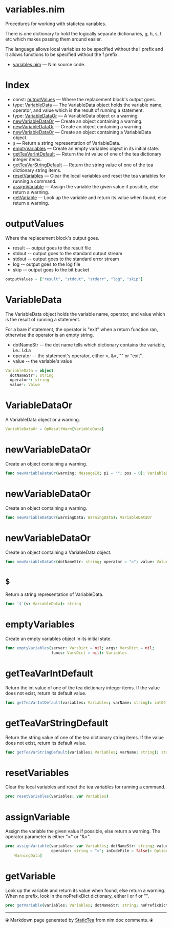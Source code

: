 # variables.nim

Procedures for working with statictea variables.

There is one dictionary to hold the logically separate dictionaries,
g, h, s, t etc which makes passing them around easier.

The language allows local variables to be specified without the l
prefix and it allows functions to be specified without the f prefix.


* [variables.nim](../src/variables.nim) &mdash; Nim source code.
# Index

* const: [outputValues](#outputvalues) &mdash; Where the replacement block's output goes.
* type: [VariableData](#variabledata) &mdash; The VariableData object holds the variable name, operator,
and value which is the result of running a statement.
* type: [VariableDataOr](#variabledataor) &mdash; A VariableData object or a warning.
* [newVariableDataOr](#newvariabledataor) &mdash; Create an object containing a warning.
* [newVariableDataOr](#newvariabledataor-1) &mdash; Create an object containing a warning.
* [newVariableDataOr](#newvariabledataor-2) &mdash; Create an object containing a VariableData object.
* [`$`](#) &mdash; Return a string representation of VariableData.
* [emptyVariables](#emptyvariables) &mdash; Create an empty variables object in its initial state.
* [getTeaVarIntDefault](#getteavarintdefault) &mdash; Return the int value of one of the tea dictionary integer items.
* [getTeaVarStringDefault](#getteavarstringdefault) &mdash; Return the string value of one of the tea dictionary string items.
* [resetVariables](#resetvariables) &mdash; Clear the local variables and reset the tea variables for running a command.
* [assignVariable](#assignvariable) &mdash; Assign the variable the given value if possible, else return a warning.
* [getVariable](#getvariable) &mdash; Look up the variable and return its value when found, else return a warning.

# outputValues

Where the replacement block's output goes.
* result -- output goes to the result file
* stdout -- output goes to the standard output stream
* stdout -- output goes to the standard error stream
* log -- output goes to the log file
* skip -- output goes to the bit bucket

```nim
outputValues = ["result", "stdout", "stderr", "log", "skip"]
```

# VariableData

The VariableData object holds the variable name, operator,
and value which is the result of running a statement.

For a bare if statement, the operator is "exit" when a return
function ran, otherwise the operator is an empty string.

* dotNameStr -- the dot name tells which dictionary contains
the variable, i.e.: l.d.a
* operator -- the statement's operator, either =, &=, "" or "exit".
* value -- the variable's value

```nim
VariableData = object
  dotNameStr*: string
  operator*: string
  value*: Value

```

# VariableDataOr

A VariableData object or a warning.

```nim
VariableDataOr = OpResultWarn[VariableData]
```

# newVariableDataOr

Create an object containing a warning.

```nim
func newVariableDataOr(warning: MessageId; p1 = ""; pos = 0): VariableDataOr
```

# newVariableDataOr

Create an object containing a warning.

```nim
func newVariableDataOr(warningData: WarningData): VariableDataOr
```

# newVariableDataOr

Create an object containing a VariableData object.

```nim
func newVariableDataOr(dotNameStr: string; operator = "="; value: Value): VariableDataOr
```

# `$`

Return a string representation of VariableData.

```nim
func `$`(v: VariableData): string
```

# emptyVariables

Create an empty variables object in its initial state.

```nim
func emptyVariables(server: VarsDict = nil; args: VarsDict = nil;
                    funcs: VarsDict = nil): Variables
```

# getTeaVarIntDefault

Return the int value of one of the tea dictionary integer items. If the value does not exist, return its default value.

```nim
func getTeaVarIntDefault(variables: Variables; varName: string): int64
```

# getTeaVarStringDefault

Return the string value of one of the tea dictionary string items. If the value does not exist, return its default value.

```nim
func getTeaVarStringDefault(variables: Variables; varName: string): string
```

# resetVariables

Clear the local variables and reset the tea variables for running a command.

```nim
proc resetVariables(variables: var Variables)
```

# assignVariable

Assign the variable the given value if possible, else return a warning. The operator parameter is either "=" or "&=".

```nim
proc assignVariable(variables: var Variables; dotNameStr: string; value: Value;
                    operator: string = "="; inCodeFile = false): Option[
    WarningData]
```

# getVariable

Look up the variable and return its value when found, else return a warning. When no prefix, look in the noPrefixDict dictionary, either l or f or "".

```nim
proc getVariable(variables: Variables; dotNameStr: string; noPrefixDict = ""): ValueOr
```


---
⦿ Markdown page generated by [StaticTea](https://github.com/flenniken/statictea/) from nim doc comments. ⦿
